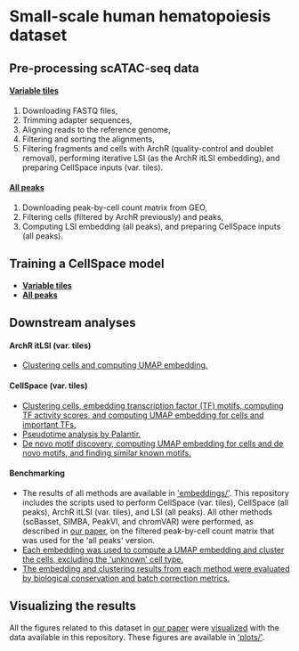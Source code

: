 # Small-scale human hematopoiesis dataset

## Pre-processing scATAC-seq data

#### [Variable tiles](pre-processing/var_tiles/)

1.  Downloading FASTQ files,
2.  Trimming adapter sequences,
3.  Aligning reads to the reference genome,
4.  Filtering and sorting the alignments,
5.  Filtering fragments and cells with ArchR (quality-control and doublet removal), performing iterative LSI (as the ArchR itLSI embedding), and preparing CellSpace inputs (var. tiles).

#### [All peaks](pre-processing/all_peaks/)

1.  Downloading peak-by-cell count matrix from GEO,
2.  Filtering cells (filtered by ArchR previously) and peaks,
3.  Computing LSI embedding (all peaks), and preparing CellSpace inputs (all peaks).

## Training a CellSpace model

-   [**Variable tiles**](CellSpace-train-var_tiles.sh)
-   [**All peaks**](CellSpace-train-all_peaks.sh)

## Downstream analyses

#### ArchR itLSI (var. tiles)

-   [Clustering cells and computing UMAP embedding.](pre-processing/var_tiles/5-ArchR.R)

#### CellSpace (var. tiles)

-   [Clustering cells, embedding transcription factor (TF) motifs, computing TF activity scores, and computing UMAP embedding for cells and important TFs.](CellSpace-downstream.R)
-   [Pseudotime analysis by Palantir.](palantir.py)
-   [De novo motif discovery, computing UMAP embedding for cells and de novo motifs, and finding similar known motifs.](denovo-motifs.R)

#### Benchmarking

-   The results of all methods are available in ['embeddings/'](embeddings/). This repository includes the scripts used to perform CellSpace (var. tiles), CellSpace (all peaks), ArchR itLSI (var. tiles), and LSI (all peaks). All other methods (scBasset, SIMBA, PeakVI, and chromVAR) were performed, as described in [our paper](https://doi.org/10.1101/2022.05.02.490310), on the filtered peak-by-cell count matrix that was used for the 'all peaks' version.
-   [Each embedding was used to compute a UMAP embedding and cluster the cells, excluding the 'unknown' cell type.](benchmarking-Cluster_and_UMAP.R)
-   [The embedding and clustering results from each method were evaluated by biological conservation and batch correction metrics.](benchmarking-compute_metrics.py)

## Visualizing the results

All the figures related to this dataset in [our paper](https://doi.org/10.1101/2022.05.02.490310) were [visualized](plot.R) with the data available in this repository. These figures are available in ['plots/'](plots/).
